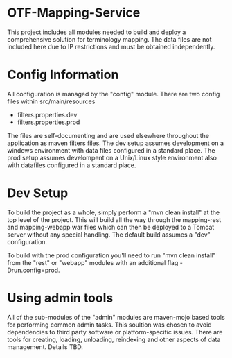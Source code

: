 # OTF-Mapping-Service

This project includes all modules needed to build and deploy a comprehensive solution for terminology mapping.  The data files are not included here due to IP restrictions and must be obtained independently.  

# Config Information

All configuration is managed by the "config" module.  There are two config files within src/main/resources
* filters.properties.dev
* filters.properties.prod

The files are self-documenting and are used elsewhere throughout the application as maven filters files.  The dev setup assumes development on a windows environment with data files configured in a standard place.  The prod setup assumes develompent on a Unix/Linux style environment also with datafiles configured in a standard place.

# Dev Setup

To build the project as a whole, simply perform a "mvn clean install" at the top level of the project. This will build all the way through the mapping-rest and mapping-webapp war files which can then be deployed to a Tomcat server without any special handling.  The default build assumes a "dev" configuration.

To build with the prod configuration you'll need to run "mvn clean install" from the "rest" or "webapp" modules with an additional flag -Drun.config=prod.

# Using admin tools

All of the sub-modules of the "admin" modules are maven-mojo based tools for performing common admin tasks. This soultion was chosen to avoid dependencies to third party software or platform-specific issues.  There are tools for creating, loading, unloading, reindexing and other aspects of data management.  Details TBD.
